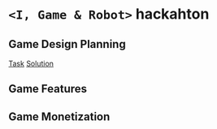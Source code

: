 #  `<I, Game & Robot>` hackahton

## Game Design Planning

[Task](https://gitcoin.co/issue/29356)
[Solution](https://github.com/agwisniewska/i-game-robot/blob/main/%5BDESIGN%20PLANNING%5D%20AI%20-Land.pdf)

## Game Features

## Game Monetization
